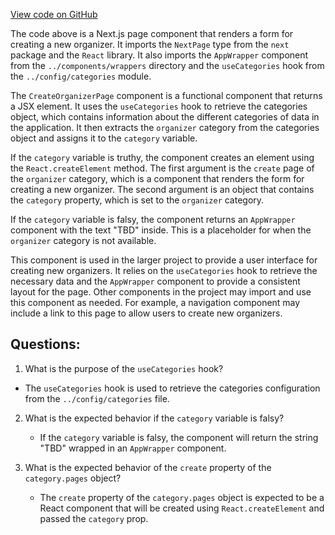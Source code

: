 [View code on GitHub](https://github.com/technologiestiftung/kulturdaten-frontend/blob/master/pages/create-organizer.tsx)

The code above is a Next.js page component that renders a form for creating a new organizer. It imports the `NextPage` type from the `next` package and the `React` library. It also imports the `AppWrapper` component from the `../components/wrappers` directory and the `useCategories` hook from the `../config/categories` module.

The `CreateOrganizerPage` component is a functional component that returns a JSX element. It uses the `useCategories` hook to retrieve the categories object, which contains information about the different categories of data in the application. It then extracts the `organizer` category from the categories object and assigns it to the `category` variable.

If the `category` variable is truthy, the component creates an element using the `React.createElement` method. The first argument is the `create` page of the `organizer` category, which is a component that renders the form for creating a new organizer. The second argument is an object that contains the `category` property, which is set to the `organizer` category.

If the `category` variable is falsy, the component returns an `AppWrapper` component with the text "TBD" inside. This is a placeholder for when the `organizer` category is not available.

This component is used in the larger project to provide a user interface for creating new organizers. It relies on the `useCategories` hook to retrieve the necessary data and the `AppWrapper` component to provide a consistent layout for the page. Other components in the project may import and use this component as needed. For example, a navigation component may include a link to this page to allow users to create new organizers.
## Questions: 
 1. What is the purpose of the `useCategories` hook?
   - The `useCategories` hook is used to retrieve the categories configuration from the `../config/categories` file.

2. What is the expected behavior if the `category` variable is falsy?
   - If the `category` variable is falsy, the component will return the string "TBD" wrapped in an `AppWrapper` component.

3. What is the expected behavior of the `create` property of the `category.pages` object?
   - The `create` property of the `category.pages` object is expected to be a React component that will be created using `React.createElement` and passed the `category` prop.